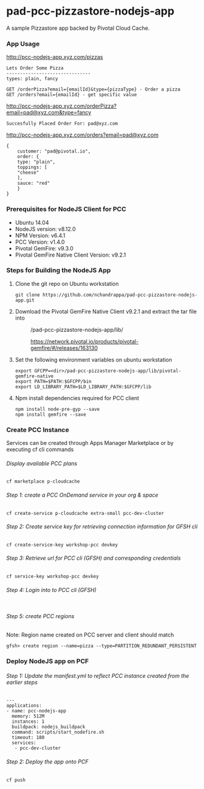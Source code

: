 # pad-pcc-pizzastore-nodejs-app

A sample Pizzastore app backed by Pivotal Cloud Cache.

### App Usage


http://pcc-nodejs-app.xyz.com/pizzas

```
Lets Order Some Pizza 
-------------------------------
types: plain, fancy

GET /orderPizza?email={emailId}&type={pizzaType} - Order a pizza 
GET /orders?email={emailId} - get specific value 

```

http://pcc-nodejs-app.xyz.com/orderPizza?email=pad@xyz.com&type=fancy

```
Succesfully Placed Order For: pad@xyz.com
```

http://pcc-nodejs-app.xyz.com/orders?email=pad@xyz.com

```
{
	customer: "pad@pivotal.io",
	order: {
	type: "plain",
	toppings: [
	"cheese"
	],
	sauce: "red"
	}
}
```

### Prerequisites for NodeJS Client for PCC

* Ubuntu 14.04
* NodeJS version: v8.12.0
* NPM Version:  v6.4.1
* PCC Version: v1.4.0
* Pivotal GemFire: v9.3.0
* Pivotal GemFire Native Client Version: v9.2.1

### Steps for Building the NodeJS App


1. Clone the git repo on Ubuntu workstation

	```
	git clone https://github.com/nchandrappa/pad-pcc-pizzastore-nodejs-app.git
	```

2. Download the Pivotal GemFire Native Client v9.2.1 and extract the tar file into <dir>/pad-pcc-pizzastore-nodejs-app/lib/ 
	
	https://network.pivotal.io/products/pivotal-gemfire/#/releases/163130
	

3. Set the following environment variables on ubuntu workstation 

	```
	export GFCPP=<dir>/pad-pcc-pizzastore-nodejs-app/lib/pivotal-gemfire-native
	export PATH=$PATH:$GFCPP/bin
	export LD_LIBRARY_PATH=$LD_LIBRARY_PATH:$GFCPP/lib
	```

4. Npm install dependencies required for PCC client

	```
	npm install node-pre-gyp --save
	npm install gemfire --save
	```

### Create PCC Instance
Services can be created through Apps Manager Marketplace or by executing cf cli commands

###### Display available PCC plans
	
```
cf marketplace p-cloudcache
```
	

###### Step 1: create a PCC OnDemand service in your org & space
	
```
cf create-service p-cloudcache extra-small pcc-dev-cluster
```
	

###### Step 2: Create service key for retrieving connection information for GFSH cli

```
cf create-service-key workshop-pcc devkey
```

###### Step 3: Retrieve url for PCC cli (GFSH) and corresponding credentials 

```
cf service-key workshop-pcc devkey
```

###### Step 4: Login into to PCC cli (GFSH)

```gfsh> connect --use-http=true --url=http://gemfire-xxxx-xxx-xx-xxxx.system.excelsiorcloud.com/gemfire/v1 --user=cluster_operator_xyz --password=*******
```

###### Step 5: create PCC regions

Note: Region name created on PCC server and client should match

```
gfsh> create region --name=pizza --type=PARTITION_REDUNDANT_PERSISTENT
```

### Deploy NodeJS app on PCF

###### Step 1: Update the manifest.yml to reflect PCC instance created from the earlier steps

```
---
applications:
- name: pcc-nodejs-app
  memory: 512M
  instances: 1
  buildpack: nodejs_buildpack
  command: scripts/start_nodefire.sh
  timeout: 180
  services:
   - pcc-dev-cluster
```

###### Step 2: Deploy the app onto PCF

```
cf push
```

